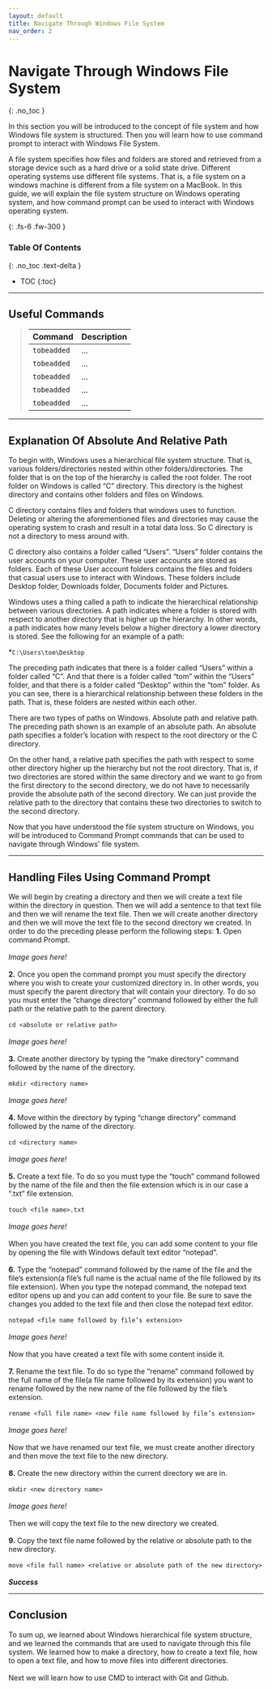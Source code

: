 ```yaml
---
layout: default
title: Navigate Through Windows File System
nav_order: 2
---
```


# Navigate Through Windows File System
{: .no_toc }

In this section you will be introduced to the concept of file system and how Windows file system is structured. Then you will learn how to use command prompt to interact with Windows File System. 

A file system specifies how files and folders are stored and retrieved from a storage device such as a hard drive or a solid state drive. Different operating systems use different file systems. That is, a file system on a windows machine is different from a file system on a MacBook. In this guide, we will explain the file system structure on Windows operating system, and how command prompt can be used to interact with Windows operating system.

{: .fs-6 .fw-300 }

### Table Of Contents
{: .no_toc .text-delta }
* TOC
{:toc}

---

## Useful Commands

>| Command                           | Description                                                                                             |
>| :--------                         | :------------------------------------------------------------------------------------------------------ |
>| `tobeadded`                       | ...                                                                                                     |
>| `tobeadded`                       | ...                                                                                                     |
>| `tobeadded`                       | ...                                                                                                     |
>| `tobeadded`                       | ...                                                                                                     |
>| `tobeadded`                       | ...                                                                                                     |

---

## Explanation Of Absolute And Relative Path
To begin with, Windows uses a hierarchical file system structure. That is, various folders/directories nested within other folders/directories. The folder that is on the top of the hierarchy is called the root folder. The root folder on Windows is called “C” directory. This directory is the highest directory and contains other folders and files on Windows. 

C directory contains files and folders that windows uses to function. Deleting or altering the aforementioned files and directories may cause the operating system to crash and result in a total data loss. So C directory is not a directory to mess around with. 

C directory also contains a folder called “Users”. “Users” folder contains the user accounts on your computer. These user accounts are stored as folders. Each of these User account folders contains the files and folders that casual users use to interact with Windows. These folders include  Desktop folder, Downloads folder, Documents folder and Pictures.

Windows uses a thing called a path to indicate the hierarchical relationship between various directories. A path indicates where a folder is stored with respect to another directory that is higher up the hierarchy. In other words, a path indicates how many levels below a higher directory a lower directory is stored. See the following for an example of a path:

*`C:\Users\tom\Desktop`

The preceding path indicates that there is a folder called “Users” within a folder called “C”. And that there is a folder called “tom” within the “Users” folder, and that there is a folder called “Desktop” within the “tom” folder. As you can see, there is a hierarchical relationship between these folders in the path. That is, these folders are nested within each other. 

There are two types of paths on Windows. Absolute path and relative path. The preceding path shown is an example of an absolute path. An absolute path specifies a folder’s location with respect to the root directory or the C directory.

On the other hand, a relative path specifies the path with respect to some other directory higher up the hierarchy but not the root directory. That is, if two directories are stored within the same directory and we want to go from the first directory to the second directory, we do not have to necessarily provide the absolute path of the second directory. We can just provide the relative path to the directory that contains these two directories to switch to the second directory.   

Now that you have understood the file system structure on Windows, you will be introduced to Command Prompt commands that can be used to navigate through Windows’ file system.

---

## Handling Files Using Command Prompt

We will begin by creating a directory and then we will create a text file within the directory in question. Then we will add a sentence to that text file and then we will rename the text file. Then we will create another directory and then we will move the text file to the second directory we created. In order to do the preceding please perform the following steps: 
**1.** Open command Prompt.
<br/>
<br/>
*Image goes here!*
<br/>
<br/>
**2.** Once you open the command prompt you must specify the directory where you wish to create your customized directory in. In other words, you must specify the parent directory that will contain your directory. To do so you must enter the “change directory” command followed by either the full path or the relative path to the parent directory.
<br/>
<br/>
`cd <absolute or relative path>`
<br/>
<br/>
*Image goes here!*
<br/>
<br/>
**3.** Create another directory by typing the “make directory” command followed by the name of the directory.
<br/>
<br/>
`mkdir <directory name>`
<br/>
<br/>
*Image goes here!*
<br/>
<br/>
**4.** Move within the directory by typing “change directory” command followed by the name of the directory.
<br/>
<br/>
`cd <directory name>`
<br/>
<br/>
*Image goes here!*
<br/>
<br/>
**5.** Create a text file. To do so you must type the “touch” command followed by the name of the file and then the file extension which is in our case a “.txt” file extension. 
<br/>
<br/>
`touch <file name>.txt`
<br/>
<br/>
*Image goes here!*
<br/>
<br/>
When you have created the text file, you can add some content to your file by opening the file with Windows default text editor “notepad”.
<br/>
<br/>
**6.** Type the “notepad” command followed by the name of the file and the file’s extension(a file’s full name is the actual name of the file followed by its file extension). When you type the notepad command, the notepad text editor opens up and you can add content to your file. Be sure to save the changes you added to the text file and then close the notepad text editor.
<br/>
<br/>
`notepad <file name followed by file’s extension>`
<br/>
<br/>
*Image goes here!*
<br/>
<br/>
Now that you have created a text file with some content inside it.
<br/>
<br/>
**7.** Rename the text file. To do so type the “rename” command followed by the full name of the file(a file name followed by its extension) you want to rename followed by the new name of the file followed by the file’s extension. 
<br/>
<br/>
`rename <full file name> <new file name followed by file’s extension>`
<br/>
<br/>
*Image goes here!*
<br/>
<br/>
Now that we have renamed our text file, we must create another directory and then move the text file to the new directory.
<br/>
<br/>
**8.** Create the new directory within the current directory we are in. 
<br/>
<br/>
`mkdir <new directory name>`
<br/>
<br/>
*Image goes here!*
<br/>
<br/>
Then we will copy the text file to the new directory we created.
<br/>
<br/>
**9.** Copy the text file name followed by the relative or absolute path to the new directory.
<br/>
<br/>
`move <file full name> <relative or absolute path of the new directory>`
<br/>
<br/>
***Success***

---

## Conclusion

To sum up, we learned about Windows hierarchical file system structure, and we learned the commands that are used to navigate through this file system. We learned how to make a directory, how to create a text file, how to open a text file, and how to move files into different directories.
<br/>
<br/>
Next we will learn how to use CMD to interact with Git and Github.
<br/>
<br/>
